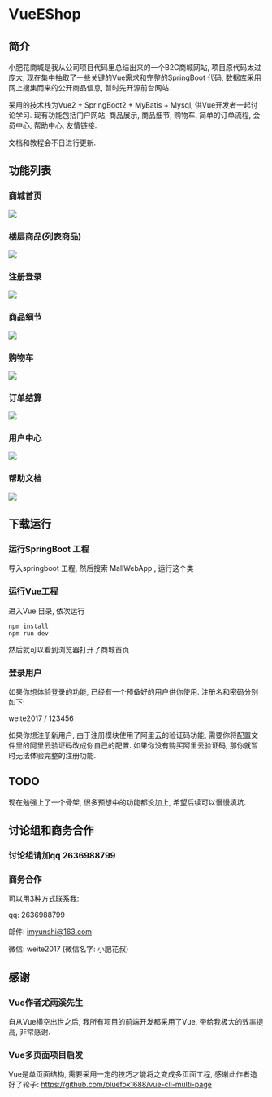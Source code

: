 # VueEShop

## 简介

小肥花商城是我从公司项目代码里总结出来的一个B2C商城网站, 项目原代码太过庞大, 现在集中抽取了一些关键的Vue需求和完整的SpringBoot 代码, 数据库采用网上搜集而来的公开商品信息, 暂时先开源前台网站. 

采用的技术栈为Vue2 + SpringBoot2 + MyBatis  + Mysql, 供Vue开发者一起讨论学习. 现有功能包括门户网站, 商品展示, 商品细节, 购物车, 简单的订单流程, 会员中心, 帮助中心, 友情链接. 

文档和教程会不日进行更新. 



## 功能列表

### 商城首页

![](http://static.yunshichen.com/images/Selection_235.png)

### 楼层商品(列表商品)

![](http://static.yunshichen.com/images/Selection_236.png)

### 注册登录

![](http://static.yunshichen.com/images/Selection_238.png)

### 商品细节

![](http://static.yunshichen.com/images/Selection_239.png)

### 购物车

![](http://static.yunshichen.com/images/Selection_241.png)

### 订单结算

![](http://static.yunshichen.com/images/Selection_240.png)

### 用户中心

![](http://static.yunshichen.com/images/Selection_243.png)

### 帮助文档

![](http://static.yunshichen.com/images/Selection_244.png)



## 下载运行

### 运行SpringBoot 工程

导入springboot 工程, 然后搜索 MallWebApp , 运行这个类

### 运行Vue工程

进入Vue 目录, 依次运行

```ba
npm install 
npm run dev
```

然后就可以看到浏览器打开了商城首页

### 登录用户

如果你想体验登录的功能, 已经有一个预备好的用户供你使用. 注册名和密码分别如下:

weite2017  / 123456

如果你想注册新用户, 由于注册模块使用了阿里云的验证码功能, 需要你将配置文件里的阿里云验证码改成你自己的配置. 如果你没有购买阿里云验证码, 那你就暂时无法体验完整的注册功能. 

## TODO

现在勉强上了一个骨架, 很多预想中的功能都没加上, 希望后续可以慢慢填坑. 

## 讨论组和商务合作

### 讨论组请加qq 2636988799

### 商务合作

可以用3种方式联系我: 

qq: 2636988799

邮件: imyunshi@163.com

微信: weite2017    (微信名字: 小肥花叔)



## 感谢

### Vue作者尤雨溪先生

自从Vue横空出世之后, 我所有项目的前端开发都采用了Vue, 带给我极大的效率提高, 非常感谢. 

### Vue多页面项目启发

Vue是单页面结构, 需要采用一定的技巧才能将之变成多页面工程, 感谢此作者造好了轮子: https://github.com/bluefox1688/vue-cli-multi-page

